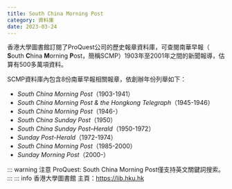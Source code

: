 ```yaml
---
title: South China Morning Post
category: 資料庫
date: 2023-03-24
---
```

<adsense></adsense>

香港大學圖書館訂閱了ProQuest公司的歷史報章資料庫，可查閱南華早報（ **S**outh **C**hina **M**orning **P**ost，簡稱SCMP）1903年至2001年之間的新聞報導，估算有500多萬項資料。

SCMP資料庫內包含8份南華早報相關報章，依創辦年份列舉如下：

- *South China Morning Post*（1903-1941）
- *South China Morning Post & the Hongkong Telegraph*（1945-1946）
- *South China Morning Post*（1946-）
- *South China Sunday Post*（1950）
- *South China Sunday Post–Herald*（1950-1972）
- *Sunday Post-Herald*（1972-1974）
- *South China Morning Post*（1985-2000）
- *Sunday Morning Post*（2000-）

::: warning 注意
ProQuest: South China Morning Post僅支持英文關鍵詞搜索。
:::
::: info 香港大學圖書館
主頁：<https://lib.hku.hk>